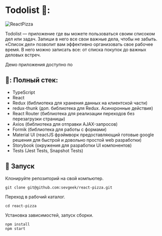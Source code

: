 # Todolist 📝:

![ReactPizza](https://cdn1.savepice.ru/uploads/2021/8/16/5466bac72430f5b70fe9f52883c85056-full.png)

Todolist — приложение где вы можете пользоваться своим списоком дел или задач. Запиши в него все свои важные дела, чтобы не забыть. «Список дел» позволит вам эффективно организовать свое рабочее время. В него можно записать все: от списка покупок до важных деловых встреч.

Демо приложения доступно по<!--  [ссылке]('___'). -->

## 📑: Полный стек:

- TypeScript
- React
- Redux (библиотека для хранения данных на клиентской части)
- redux-thunk (доп. библиотека для Redux. Асинхронные действия)
- React Router (библиотека для реализации переходов без перезагрузки страницы)
- Axios (библиотека для отправки AJAX-запросов)
- Formik (библиотека для работы с формами)
- Material UI (reactJS фрэймворк предоставляющий готовые google решения для быстрой и довольно простой web разработки)
- Storybook (окружения для разработки UI компонентов)
- Tests (Jest Tests, Snapshot Tests)

## :rocket: Запуск

Клонируйте репозиторий на свой компьютер.
```
git clone git@github.com:sevgeek/react-pizza.git
```

Переход в рабочий каталог.
```
cd react-pizza
```
Установка зависимостей, запуск сборки.
```
npm install
npm start
```
